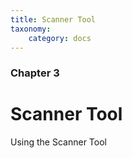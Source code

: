 ```yaml
---
title: Scanner Tool 
taxonomy:
    category: docs
---
```


### Chapter 3

#  Scanner Tool

Using the Scanner Tool

